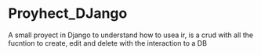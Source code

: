 # Proyhect_DJango
A small proyect in Django to understand how to usea ir, is a crud with all the fucntion to create, edit and delete with the interaction to a DB

